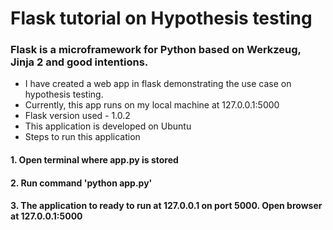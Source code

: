 # Flask tutorial on Hypothesis testing

### Flask is a microframework for Python based on Werkzeug, Jinja 2 and good intentions.

- I have created a web app in flask demonstrating the use case on hypothesis testing.    
- Currently, this app runs on my local machine at 127.0.0.1:5000
- Flask version used -  1.0.2
- This application is developed on Ubuntu
- Steps to run this application
#### 1. Open terminal where app.py is stored
#### 2. Run command 'python app.py'
#### 3. The application to ready to run at 127.0.0.1 on port 5000. Open browser at 127.0.0.1:5000

